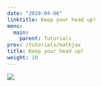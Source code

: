```yaml
---
date: "2020-04-06"
linktitle: Keep your head up!
menu:
  main:
    parent: Tutorials
prev: /tutorials/mathjax
title: Keep your head up!
weight: 10
---
```



![](/images/KeepYourHeadUp.gif) 

